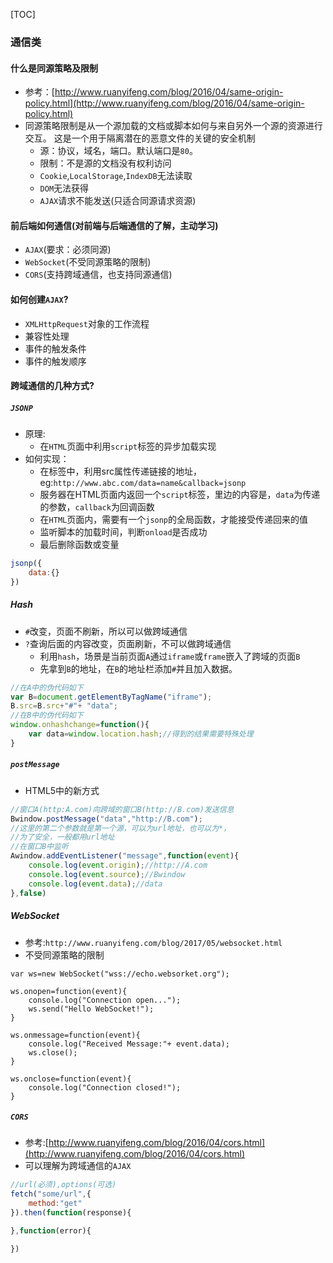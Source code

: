 [TOC]

### 通信类

#### 什么是同源策略及限制
+ 参考：[http://www.ruanyifeng.com/blog/2016/04/same-origin-policy.html](http://www.ruanyifeng.com/blog/2016/04/same-origin-policy.html)
+ 同源策略限制是从一个源加载的文档或脚本如何与来自另外一个源的资源进行交互。
这是一个用于隔离潜在的恶意文件的关键的安全机制
    + 源：协议，域名，端口。默认端口是`80`。
    + 限制：不是源的文档没有权利访问
    + `Cookie`,`LocalStorage`,`IndexDB`无法读取
    + `DOM`无法获得
    + `AJAX`请求不能发送(只适合同源请求资源)

#### 前后端如何通信(对前端与后端通信的了解，主动学习)
+ `AJAX`(要求：必须同源)
+ `WebSocket`(不受同源策略的限制)
+ `CORS`(支持跨域通信，也支持同源通信)

#### 如何创建`AJAX`?
+ `XMLHttpRequest`对象的工作流程
+ 兼容性处理
+ 事件的触发条件
+ 事件的触发顺序

#### 跨域通信的几种方式?
##### `JSONP`
+ 原理:
    + 在`HTML`页面中利用`script`标签的异步加载实现
+ 如何实现：
    + 在标签中，利用src属性传递链接的地址，eg:`http://www.abc.com/data=name&callback=jsonp`
    + 服务器在HTML页面内返回一个`script`标签，里边的内容是，`data`为传递的参数，`callback`为回调函数
    + 在`HTML`页面内，需要有一个`jsonp`的全局函数，才能接受传递回来的值
    + 监听脚本的加载时间，判断`onload`是否成功
    + 最后删除函数或变量
```javascript
jsonp({
    data:{}    
})
```
    
##### Hash
+ `#`改变，页面不刷新，所以可以做跨域通信
+ `?`查询后面的内容改变，页面刷新，不可以做跨域通信
    + 利用`hash`，场景是当前页面`A`通过`iframe`或`frame`嵌入了跨域的页面`B`
    + 先拿到`B`的地址，在`B`的地址栏添加`#`并且加入数据。
```javascript
//在A中的伪代码如下
var B=document.getElementByTagName("iframe");
B.src=B.src+"#"+ "data";
//在B中的伪代码如下
window.onhashchange=function(){
    var data=window.location.hash;//得到的结果需要特殊处理
}
```

##### `postMessage`
+ HTML5中的新方式
```javascript
//窗口A(http:A.com)向跨域的窗口B(http://B.com)发送信息
Bwindow.postMessage("data","http://B.com");
//这里的第二个参数就是第一个源，可以为url地址，也可以为*，
//为了安全，一般都用url地址
//在窗口B中监听
Awindow.addEventListener("message",function(event){
    console.log(event.origin);//http://A.com
    console.log(event.source);//Bwindow
    console.log(event.data);//data
},false)
```

##### WebSocket
+ 参考:`http://www.ruanyifeng.com/blog/2017/05/websocket.html`
+ 不受同源策略的限制
    
```node
var ws=new WebSocket("wss://echo.websorket.org");

ws.onopen=function(event){
    console.log("Connection open...");
    ws.send("Hello WebSocket!");
}

ws.onmessage=function(event){
    console.log("Received Message:"+ event.data);
    ws.close();
}

ws.onclose=function(event){
    console.log("Connection closed!");
}
```

##### `CORS`
+ 参考:[http://www.ruanyifeng.com/blog/2016/04/cors.html](http://www.ruanyifeng.com/blog/2016/04/cors.html)
+ 可以理解为跨域通信的`AJAX`
```javascript
//url(必须),options(可选)
fetch("some/url",{
    method:"get"    
}).then(function(response){

},function(error){

})
```